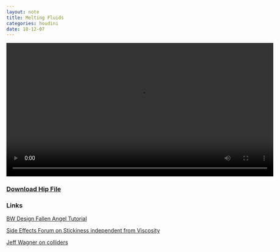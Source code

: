 ```yaml
---
layout: note
title: Melting Fluids
categories: houdini
date: 18-12-07
---
```


<video width="700" loop autoplay>
  <source src="/assets/images/18-12-13-melting.mp4" type="video/mp4">
</video>

### [Download Hip File](/assets/projects/18-12-13-melting.hip)

### Links
[BW Design Fallen Angel Tutorial](https://vimeo.com/122217238)

[Side Effects Forum on Stickiness independent from Viscosity](https://www.sidefx.com/forum/topic/31205/)

[Jeff Wagner on colliders](https://vimeo.com/254343083)